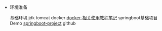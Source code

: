 - 环境准备

    基础环境
    jdk
    tomcat
    docker
    [docker-相关使用教程笔记](https://github.com/zhangymPerson/learning-notes/tree/master/Tools/Docker)
    springboot基础项目Demo
    [springboot-project](https://github.com/zhangymPerson/springboot-learing)
    github